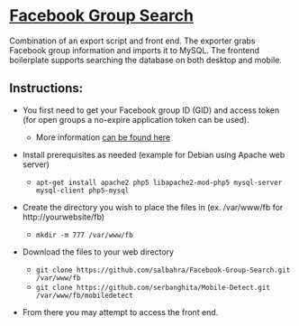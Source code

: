 [Facebook Group Search](http://salbahra.github.io/Facebook-Group-Search/)
=====================

Combination of an export script and front end. The exporter grabs Facebook group information and imports it to MySQL. The frontend boilerplate supports searching the database on both desktop and mobile.

Instructions:
-------------

+ You first need to get your Facebook group ID (GID) and access token (for open groups a no-expire application token can be used).
  + More information [can be found here](https://developers.facebook.com/docs/opengraph/howtos/publishing-with-app-token/)

+ Install prerequisites as needed (example for Debian using Apache web server)
  + ```apt-get install apache2 php5 libapache2-mod-php5 mysql-server mysql-client php5-mysql``` 

+ Create the directory you wish to place the files in (ex. /var/www/fb for http://yourwebsite/fb)
  + ```mkdir -m 777 /var/www/fb```

+ Download the files to your web directory
  + ```git clone https://github.com/salbahra/Facebook-Group-Search.git /var/www/fb```
  + ```git clone https://github.com/serbanghita/Mobile-Detect.git /var/www/fb/mobiledetect```

+ From there you may attempt to access the front end.
